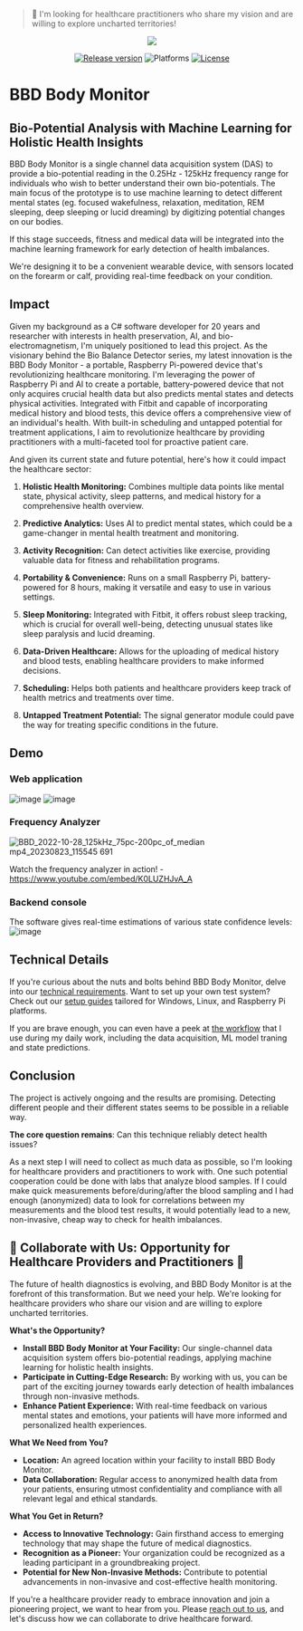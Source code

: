 > 👋 I'm looking for healthcare practitioners who share my vision and are willing to explore uncharted territories!

<p align="center">
  <img src="https://github.com/andrasfuchs/BioBalanceDetector/blob/master/Business/Branding/Logos/BioBalanceDetectorLogo_810x275.png"/>
</p>

<p align="center">
    <a href="https://github.com/Bio-Balance-Detector/bbd-p08-body-monitor/releases"><img src="https://img.shields.io/github/v/release/Bio-Balance-Detector/bbd-p08-body-monitor" alt="Release version" /></a>
    <img src="https://img.shields.io/badge/platform-windows%20%7C%20linux%20%7C%20raspberry%20%7C%20android-lightgrey" alt="Platforms" />
    <a href="LICENSE"><img src="https://img.shields.io/github/license/Bio-Balance-Detector/bbd-p08-body-monitor" alt="License"/></a>
</p>

# BBD Body Monitor

## Bio-Potential Analysis with Machine Learning for Holistic Health Insights

BBD Body Monitor is a single channel data acquisition system (DAS) to provide a bio-potential reading in the 0.25Hz - 125kHz frequency range for individuals who wish to better understand their own bio-potentials. The main focus of the prototype is to use machine learning to detect different mental states (eg. focused wakefulness, relaxation, meditation, REM sleeping, deep sleeping or lucid dreaming) by digitizing potential changes on our bodies. 

If this stage succeeds, fitness and medical data will be integrated into the machine learning framework for early detection of health imbalances. 

We're designing it to be a convenient wearable device, with sensors located on the forearm or calf, providing real-time feedback on your condition. 

## Impact

Given my background as a C# software developer for 20 years and researcher with interests in health preservation, AI, and bio-electromagnetism, I'm uniquely positioned to lead this project. As the visionary behind the Bio Balance Detector series, my latest innovation is the BBD Body Monitor - a portable, Raspberry Pi-powered device that's revolutionizing healthcare monitoring. I'm leveraging the power of Raspberry Pi and AI to create a portable, battery-powered device that not only acquires crucial health data but also predicts mental states and detects physical activities. Integrated with Fitbit and capable of incorporating medical history and blood tests, this device offers a comprehensive view of an individual's health. With built-in scheduling and untapped potential for treatment applications, I aim to revolutionize healthcare by providing practitioners with a multi-faceted tool for proactive patient care.

And given its current state and future potential, here's how it could impact the healthcare sector:

1. **Holistic Health Monitoring:** Combines multiple data points like mental state, physical activity, sleep patterns, and medical history for a comprehensive health overview.
  
2. **Predictive Analytics:** Uses AI to predict mental states, which could be a game-changer in mental health treatment and monitoring.
  
3. **Activity Recognition:** Can detect activities like exercise, providing valuable data for fitness and rehabilitation programs.
  
4. **Portability & Convenience:** Runs on a small Raspberry Pi, battery-powered for 8 hours, making it versatile and easy to use in various settings.
  
5. **Sleep Monitoring:** Integrated with Fitbit, it offers robust sleep tracking, which is crucial for overall well-being, detecting unusual states like sleep paralysis and lucid dreaming.
  
6. **Data-Driven Healthcare:** Allows for the uploading of medical history and blood tests, enabling healthcare providers to make informed decisions.
  
7. **Scheduling:** Helps both patients and healthcare providers keep track of health metrics and treatments over time.
  
8. **Untapped Treatment Potential:** The signal generator module could pave the way for treating specific conditions in the future.

## Demo

### Web application

![image](https://github.com/Bio-Balance-Detector/bbd-p08-body-monitor/assets/910321/eba3ef5f-00b0-4f59-94fc-5cb4109da023)
![image](https://github.com/Bio-Balance-Detector/bbd-p08-body-monitor/assets/910321/b597c2ce-339b-4029-a652-b5c51482477d)

### Frequency Analyzer

![BBD_2022-10-28_125kHz_75pc-200pc_of_median mp4_20230823_115545 691](https://github.com/Bio-Balance-Detector/bbd-p08-body-monitor/assets/910321/b6a4ee24-2dd2-40be-9f3b-c6fce88d172c)

Watch the frequency analyzer in action! - https://www.youtube.com/embed/K0LUZHJvA_A

### Backend console

The software gives real-time estimations of various state confidence levels:
![image](https://user-images.githubusercontent.com/910321/171152444-69388f52-aa0c-4665-8ef3-1c761da85a11.png)

## Technical Details

If you're curious about the nuts and bolts behind BBD Body Monitor, delve into our [technical requirements](/Documentation/TechnicalRequirements.md). Want to set up your own test system? Check out our [setup guides](/Documentation/Setup.md) tailored for Windows, Linux, and Raspberry Pi platforms.

If you are brave enough, you can even have a peek at [the workflow](/Documentation/Workflow.md) that I use during my daily work, including the data acquisition, ML model traning and state predictions.
 
## Conclusion

The project is actively ongoing and the results are promising. Detecting different people and their different states seems to be possible in a reliable way. 

**The core question remains**: Can this technique reliably detect health issues?

As a next step I will need to collect as much data as possible, so I'm looking for healthcare providers and practitioners to work with. One such potential cooperation could be done with labs that analyze blood samples. If I could make quick measurements before/during/after the blood sampling and I had enough (anonymized) data to look for correlations between my measurements and the blood test results, it would potentially lead to a new, non-invasive, cheap way to check for health imbalances.

## 🚀 Collaborate with Us: Opportunity for Healthcare Providers and Practitioners 🚀

The future of health diagnostics is evolving, and BBD Body Monitor is at the forefront of this transformation. But we need your help. We're looking for healthcare providers who share our vision and are willing to explore uncharted territories.

**What's the Opportunity?**
- **Install BBD Body Monitor at Your Facility:** Our single-channel data acquisition system offers bio-potential readings, applying machine learning for holistic health insights.
- **Participate in Cutting-Edge Research:** By working with us, you can be part of the exciting journey towards early detection of health imbalances through non-invasive methods.
- **Enhance Patient Experience:** With real-time feedback on various mental states and emotions, your patients will have more informed and personalized health experiences.

**What We Need from You?**
- **Location:** An agreed location within your facility to install BBD Body Monitor.
- **Data Collaboration:** Regular access to anonymized health data from your patients, ensuring utmost confidentiality and compliance with all relevant legal and ethical standards.

**What You Get in Return?**
- **Access to Innovative Technology:** Gain firsthand access to emerging technology that may shape the future of medical diagnostics.
- **Recognition as a Pioneer:** Your organization could be recognized as a leading participant in a groundbreaking project.
- **Potential for New Non-Invasive Methods:** Contribute to potential advancements in non-invasive and cost-effective health monitoring.

If you're a healthcare provider ready to embrace innovation and join a pioneering project, we want to hear from you. Please [reach out to us](mailto:info@biobalancedetector.com), and let's discuss how we can collaborate to drive healthcare forward.
